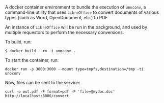 
A docker container environment to bundle the execution of `unoconv`,
a command-line utility that uses `LibreOffice` to convert documents 
of various types (such as Word, OpenDocument, etc.) to PDF.

An instance of `LibreOffice` will be run in the background, and used
by multiple requestors to perform the necessary conversions.

To build, run:

```shell
$ docker build --rm -t unoconv .
```

To start the container, run:

```shell
docker run -p 3000:3000 --mount type=tmpfs,destination=/tmp -ti unoconv
```

Now, files can be sent to the service:

```shell
curl -o out.pdf -F format=pdf -F 'file=@mydoc.doc' http://localhost:3000/convert
```